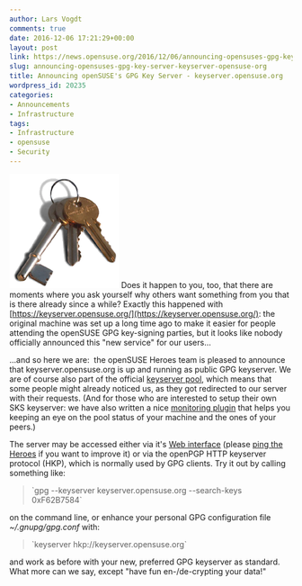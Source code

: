 ```yaml
---
author: Lars Vogdt
comments: true
date: 2016-12-06 17:21:29+00:00
layout: post
link: https://news.opensuse.org/2016/12/06/announcing-opensuses-gpg-key-server-keyserver-opensuse-org/
slug: announcing-opensuses-gpg-key-server-keyserver-opensuse-org
title: Announcing openSUSE's GPG Key Server - keyserver.opensuse.org
wordpress_id: 20235
categories:
- Announcements
- Infrastructure
tags:
- Infrastructure
- opensuse
- Security
---
```


[![sks-keyserver logo](/wp-content/uploads/2016/12/keys.png)](/wp-content/uploads/2016/12/keys.png) Does it happen to you, too, that there are moments where you ask yourself why others want something from you that is there already since a while? Exactly this happened with [https://keyserver.opensuse.org/](https://keyserver.opensuse.org/): the original machine was set up a long time ago to make it easier for people attending the openSUSE GPG key-signing parties, but it looks like nobody officially announced this "new service" for our users...

...and so here we are:  the openSUSE Heroes team is pleased to announce that keyserver.opensuse.org is up and running as public GPG keyserver. We are of course also part of the official [keyserver pool](https://sks-keyservers.net/), which means that some people might already noticed us, as they got redirected to our server with their requests. (And for those who are interested to setup their own SKS keyserver: we have also written a nice [monitoring plugin](http://software.opensuse.org/package/monitoring-plugins-sks_keyserver) that helps you keeping an eye on the pool status of your machine and the ones of your peers.)

The server may be accessed either via it's [Web interface](https://keyserver.opensuse.org/) (please [ping the Heroes](https://en.opensuse.org/openSUSE:Heroes) if you want to improve it) or via the openPGP HTTP keyserver protocol (HKP), which is normally used by GPG clients.
Try it out by calling something like:


<blockquote>`gpg --keyserver keyserver.opensuse.org --search-keys 0xF62B7584`</blockquote>


on the command line, or enhance your personal GPG configuration file _~/.gnupg/gpg.conf_ with:


<blockquote>`keyserver hkp://keyserver.opensuse.org`</blockquote>


and work as before with your new, preferred GPG keyserver as standard. What more can we say, except "have fun en-/de-crypting your data!"
